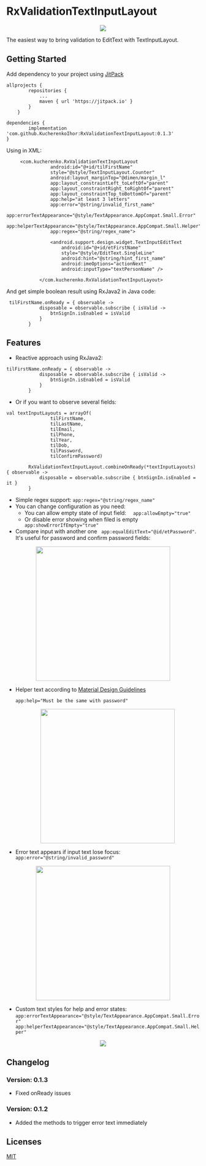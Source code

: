 # RxValidationTextInputLayout

  <p align="center">
        <img src="https://preview.ibb.co/emzma6/logo.png"/>
      </p>

The easiest way to bring validation to EditText with TextInputLayout.

## Getting Started

Add dependency to your project using [JitPack](https://jitpack.io)

```
allprojects {
		repositories {
			...
			maven { url 'https://jitpack.io' }
		}
	}
```

```
dependencies {
		implementation 'com.github.KucherenkoIhor:RxValidationTextInputLayout:0.1.3'
}
```

Using in XML:

```
     <com.kucherenko.RxValidationTextInputLayout
                android:id="@+id/tilFirstName"
                style="@style/TextInputLayout.Counter"
                android:layout_marginTop="@dimen/margin_l"
                app:layout_constraintLeft_toLeftOf="parent"
                app:layout_constraintRight_toRightOf="parent"
                app:layout_constraintTop_toBottomOf="parent"
                app:help="at least 3 letters"
                app:error="@string/invalid_first_name"
                app:errorTextAppearance="@style/TextAppearance.AppCompat.Small.Error"
                app:helperTextAppearance="@style/TextAppearance.AppCompat.Small.Helper"
                app:regex="@string/regex_name">
    
                <android.support.design.widget.TextInputEditText
                    android:id="@+id/etFirstName"
                    style="@style/EditText.SingleLine"
                    android:hint="@string/hint_first_name"
                    android:imeOptions="actionNext"
                    android:inputType="textPersonName" />
    
            </com.kucherenko.RxValidationTextInputLayout>
```            
And get simple boolean result using RxJava2 in Java code:
```
 tilFirstName.onReady = { observable ->  
            disposable = observable.subscribe { isValid ->
                btnSignIn.isEnabled = isValid
            }
        }
```

## Features

 * Reactive approach using RxJava2:
 ```
 tilFirstName.onReady = { observable ->
             disposable = observable.subscribe { isValid ->
                 btnSignIn.isEnabled = isValid
             }
         }
  ```
 * Or if you want to observe several fields:        
 ```
 val textInputLayouts = arrayOf(
                 tilFirstName,
                 tilLastName,
                 tilEmail,
                 tilPhone,
                 tilYear,
                 tilDob,
                 tilPassword,
                 tilConfirmPassword)
 
         RxValidationTextInputLayout.combineOnReady(*textInputLayouts) { observable ->
             disposable = observable.subscribe { btnSignIn.isEnabled = it }
         }

```
 * Simple regex support: ``app:regex="@string/regex_name"``
 * You can change configuration as you need: 
    * You can allow empty state of input field: ``  app:allowEmpty="true"``
    * Or disable error showing when filed is empty ``  app:showErrorIfEmpty="true"``
 * Compare input with another one `` app:equalEditText="@id/etPassword"``.
 It's useful for password and confirm password fields:
 
 <p align="center">
   <img src="https://image.ibb.co/dS6ra6/confirm.png" width="350"/>
 </p>
 
 * Helper text according to [Material Design Guidelines](https://material.io/guidelines/components/text-fields.html#text-fields-layout)
 
    ``app:help="Must be the same with password"``
    
    <p align="center">
       <img src="https://image.ibb.co/jL39TR/helper.png" width="350"/>
     </p>
     
 * Error text appears if input text lose focus: ``app:error="@string/invalid_password"``
 
  <p align="center">
        <img src="https://image.ibb.co/fkzSF6/error.png" width="350"/>
      </p>
      
 * Custom text styles for help and error states:
       ```
       app:errorTextAppearance="@style/TextAppearance.AppCompat.Small.Error"
       app:helperTextAppearance="@style/TextAppearance.AppCompat.Small.Helper"
       ```
       
<p align="center">
               <img src="https://preview.ibb.co/ftW4TR/Unknown.png"/>
             </p>
             
## Changelog

### Version: 0.1.3

* Fixed onReady issues 

### Version: 0.1.2

* Added the methods to trigger error text immediately              
                    
## Licenses

[MIT](http://opensource.org/licenses/MIT)           
           
  